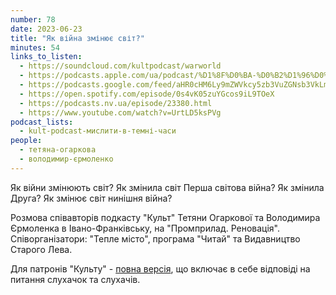 ```yaml
---
number: 78
date: 2023-06-23
title: "Як війна змінює світ?"
minutes: 54
links_to_listen:
  - https://soundcloud.com/kultpodcast/warworld
  - https://podcasts.apple.com/ua/podcast/%D1%8F%D0%BA-%D0%B2%D1%96%D0%B9%D0%BD%D0%B0-%D0%B7%D0%BC%D1%96%D0%BD%D1%8E%D1%94-%D1%81%D0%B2%D1%96%D1%82/id1581339249?i=1000622042563
  - https://podcasts.google.com/feed/aHR0cHM6Ly9mZWVkcy5zb3VuZGNsb3VkLmNvbS91c2Vycy9zb3VuZGNsb3VkOnVzZXJzOjg5MjM3MjAyNy9zb3VuZHMucnNz/episode/dGFnOnNvdW5kY2xvdWQsMjAxMDp0cmFja3MvMTU3MjU1MDAzOQ?sa=X&ved=0CAUQkfYCahcKEwjg5YaZ6JmDAxUAAAAAHQAAAAAQAg
  - https://open.spotify.com/episode/0s4vK05zuYGcos9iL9TOeX
  - https://podcasts.nv.ua/episode/23380.html
  - https://www.youtube.com/watch?v=UrtLD5ksPVg
podcast_lists:
  - kult-podcast-мислити-в-темні-часи
people:
  - тетяна-огаркова
  - володимир-єрмоленко
---
```


Як війни змінюють світ? Як змінила світ Перша світова війна? Як змінила Друга?
Як змінює світ нинішня війна?

Розмова співавторів подкасту "Культ" Тетяни Огаркової та Володимира Єрмоленка в
Івано-Франківську, на "Промприлад. Реновація". Співорганізатори: "Тепле місто",
програма "Читай" та Видавництво Старого Лева.

Для патронів "Культу" - [повна версія][1], що включає в себе відповіді на питання
слухачок та слухачів.

[1]: https://www.patreon.com/posts/iak-viina-svit-86529047
